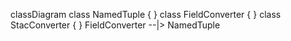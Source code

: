 <script src="https://cdn.jsdelivr.net/npm/mermaid/dist/mermaid.min.js"></script>
<div class="mermaid">

classDiagram
  class NamedTuple {
  }
  class FieldConverter {
  }
  class StacConverter {
  }
  FieldConverter --|> NamedTuple


</div>